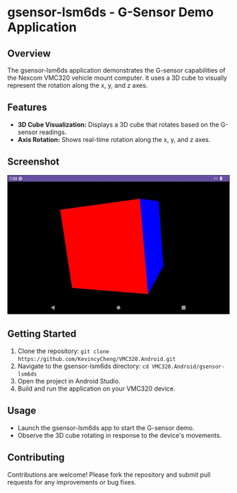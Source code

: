 # gsensor-lsm6ds - G-Sensor Demo Application

## Overview

The gsensor-lsm6ds application demonstrates the G-sensor capabilities of the Nexcom VMC320 vehicle mount computer. It uses a 3D cube to visually represent the rotation along the x, y, and z axes.

## Features

- **3D Cube Visualization:** Displays a 3D cube that rotates based on the G-sensor readings.
- **Axis Rotation:** Shows real-time rotation along the x, y, and z axes.

## Screenshot

![gsensor-lsm6ds Screenshot](screen/GSensor.jpg)

## Getting Started

1. Clone the repository: `git clone https://github.com/KevincyCheng/VMC320.Android.git`
2. Navigate to the gsensor-lsm6ds directory: `cd VMC320.Android/gsensor-lsm6ds`
3. Open the project in Android Studio.
4. Build and run the application on your VMC320 device.

## Usage

- Launch the gsensor-lsm6ds app to start the G-sensor demo.
- Observe the 3D cube rotating in response to the device's movements.

## Contributing

Contributions are welcome! Please fork the repository and submit pull requests for any improvements or bug fixes.


